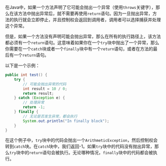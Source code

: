 在Java中，如果一个方法声明了它可能会抛出一个异常（使用`throws`关键字），那么在该方法中抛出异常后，就不需要再使用`return`语句。因为一旦抛出异常，方法的执行就会立即停止，并且控制权会返回到调用者，调用者可以选择捕获并处理这个异常。

但是，如果一个方法没有声明可能会抛出异常，那么在所有的执行路径上，该方法都必须有一个`return`语句。这意味着如果你在一个`try`块中抛出了一个异常，那么你需要在一个`catch`块或者一个`finally`块中有一个`return`语句，或者在方法的最后有一个`return`语句。

以下是一个示例：

```java
public int test() {
    try {
        // 可能会抛出异常的代码
        int result = 10 / 0;
        return result;
    } catch (Exception e) {
        // 处理异常
        return -1;
    } finally {
        // 无论是否发生异常，都会执行
        System.out.println("In finally block");
    }
}
```

在这个例子中，`try`块中的代码会抛出一个`ArithmeticException`，然后控制权会转到`catch`块。在`catch`块中，我们返回-1。如果`try`块中的代码没有抛出异常，那么`try`块中的`return`语句会被执行。无论哪种情况，`finally`块中的代码都会被执行。